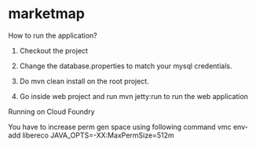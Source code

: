 marketmap
=========

How to run the application?

1) Checkout the project

2) Change the database.properties to match your mysql credentials.

3) Do mvn clean install on the root project.

4) Go inside web project and run mvn jetty:run to run the web application

Running on Cloud Foundry

You have to increase perm gen space using following command
vmc env-add libereco JAVA_OPTS=-XX:MaxPermSize=512m


